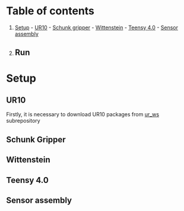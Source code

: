 # Table of contents
1. [Setup](https://github.com/violentpixie/stick-slip-sensor#setup)
        - [UR10](https://github.com/violentpixie/stick-slip-sensor#ur10)
        - [Schunk gripper](https://github.com/violentpixie/stick-slip-sensor#schunk-gripper)
        - [Wittenstein](https://github.com/violentpixie/stick-slip-sensor#wittenstein)
        - [Teensy 4.0](https://github.com/violentpixie/stick-slip-sensor#teensy-4.0)
        - [Sensor assembly](https://github.com/violentpixie/stick-slip-sensor#sensor-assembly)
2. Run
   -

# Setup 
## UR10
Firstly, it is necessary to download UR10 packages from [ur_ws](ur_ws) subrepository
## Schunk Gripper

## Wittenstein

## Teensy 4.0

## Sensor assembly

